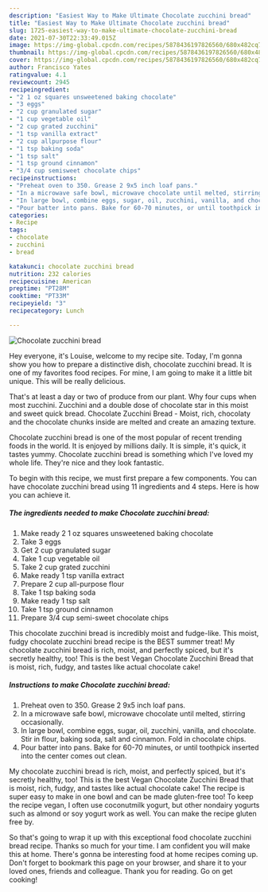 ```yaml
---
description: "Easiest Way to Make Ultimate Chocolate zucchini bread"
title: "Easiest Way to Make Ultimate Chocolate zucchini bread"
slug: 1725-easiest-way-to-make-ultimate-chocolate-zucchini-bread
date: 2021-07-30T22:33:49.015Z
image: https://img-global.cpcdn.com/recipes/5878436197826560/680x482cq70/chocolate-zucchini-bread-recipe-main-photo.jpg
thumbnail: https://img-global.cpcdn.com/recipes/5878436197826560/680x482cq70/chocolate-zucchini-bread-recipe-main-photo.jpg
cover: https://img-global.cpcdn.com/recipes/5878436197826560/680x482cq70/chocolate-zucchini-bread-recipe-main-photo.jpg
author: Francisco Yates
ratingvalue: 4.1
reviewcount: 2945
recipeingredient:
- "2 1 oz squares unsweetened baking chocolate"
- "3 eggs"
- "2 cup granulated sugar"
- "1 cup vegetable oil"
- "2 cup grated zucchini"
- "1 tsp vanilla extract"
- "2 cup allpurpose flour"
- "1 tsp baking soda"
- "1 tsp salt"
- "1 tsp ground cinnamon"
- "3/4 cup semisweet chocolate chips"
recipeinstructions:
- "Preheat oven to 350. Grease 2 9x5 inch loaf pans."
- "In a microwave safe bowl, microwave chocolate until melted, stirring occasionally."
- "In large bowl, combine eggs, sugar, oil, zucchini, vanilla, and chocolate. Stir in flour, baking soda, salt and cinnamon. Fold in chocolate chips."
- "Pour batter into pans. Bake for 60-70 minutes, or until toothpick inserted into the center comes out clean."
categories:
- Recipe
tags:
- chocolate
- zucchini
- bread

katakunci: chocolate zucchini bread 
nutrition: 232 calories
recipecuisine: American
preptime: "PT28M"
cooktime: "PT33M"
recipeyield: "3"
recipecategory: Lunch

---
```



![Chocolate zucchini bread](https://img-global.cpcdn.com/recipes/5878436197826560/680x482cq70/chocolate-zucchini-bread-recipe-main-photo.jpg)

Hey everyone, it's Louise, welcome to my recipe site. Today, I'm gonna show you how to prepare a distinctive dish, chocolate zucchini bread. It is one of my favorites food recipes. For mine, I am going to make it a little bit unique. This will be really delicious.

That&#39;s at least a day or two of produce from our plant. Why four cups when most zucchini. Zucchini and a double dose of chocolate star in this moist and sweet quick bread. Chocolate Zucchini Bread - Moist, rich, chocolaty and the chocolate chunks inside are melted and create an amazing texture.

Chocolate zucchini bread is one of the most popular of recent trending foods in the world. It is enjoyed by millions daily. It is simple, it's quick, it tastes yummy. Chocolate zucchini bread is something which I've loved my whole life. They're nice and they look fantastic.


To begin with this recipe, we must first prepare a few components. You can have chocolate zucchini bread using 11 ingredients and 4 steps. Here is how you can achieve it.

<!--inarticleads1-->

##### The ingredients needed to make Chocolate zucchini bread:

1. Make ready 2 1 oz squares unsweetened baking chocolate
1. Take 3 eggs
1. Get 2 cup granulated sugar
1. Take 1 cup vegetable oil
1. Take 2 cup grated zucchini
1. Make ready 1 tsp vanilla extract
1. Prepare 2 cup all-purpose flour
1. Take 1 tsp baking soda
1. Make ready 1 tsp salt
1. Take 1 tsp ground cinnamon
1. Prepare 3/4 cup semi-sweet chocolate chips


This chocolate zucchini bread is incredibly moist and fudge-like. This moist, fudgy chocolate zucchini bread recipe is the BEST summer treat! My chocolate zucchini bread is rich, moist, and perfectly spiced, but it&#39;s secretly healthy, too! This is the best Vegan Chocolate Zucchini Bread that is moist, rich, fudgy, and tastes like actual chocolate cake! 

<!--inarticleads2-->

##### Instructions to make Chocolate zucchini bread:

1. Preheat oven to 350. Grease 2 9x5 inch loaf pans.
1. In a microwave safe bowl, microwave chocolate until melted, stirring occasionally.
1. In large bowl, combine eggs, sugar, oil, zucchini, vanilla, and chocolate. Stir in flour, baking soda, salt and cinnamon. Fold in chocolate chips.
1. Pour batter into pans. Bake for 60-70 minutes, or until toothpick inserted into the center comes out clean.


My chocolate zucchini bread is rich, moist, and perfectly spiced, but it&#39;s secretly healthy, too! This is the best Vegan Chocolate Zucchini Bread that is moist, rich, fudgy, and tastes like actual chocolate cake! The recipe is super easy to make in one bowl and can be made gluten-free too! To keep the recipe vegan, I often use coconutmilk yogurt, but other nondairy yogurts such as almond or soy yogurt work as well. You can make the recipe gluten free by. 

So that's going to wrap it up with this exceptional food chocolate zucchini bread recipe. Thanks so much for your time. I am confident you will make this at home. There's gonna be interesting food at home recipes coming up. Don't forget to bookmark this page on your browser, and share it to your loved ones, friends and colleague. Thank you for reading. Go on get cooking!
